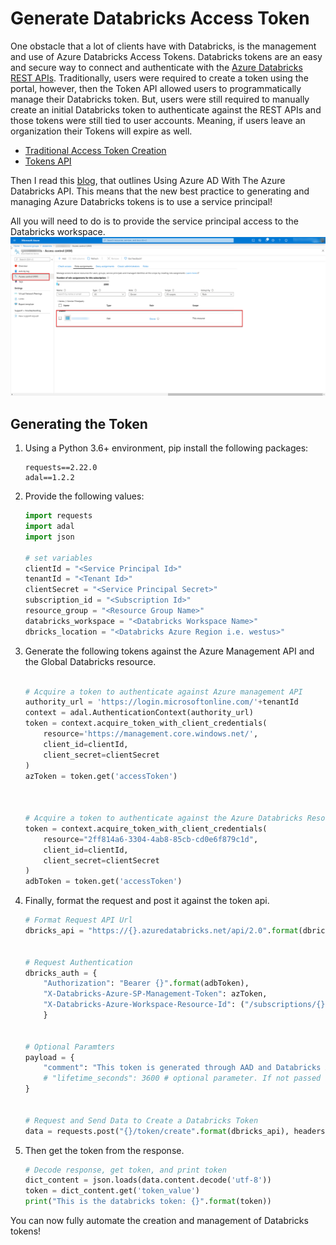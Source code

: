 # Generate Databricks Access Token

One obstacle that a lot of clients have with Databricks, is the management and use of Azure Databricks Access Tokens. Databricks tokens are an easy and secure way to connect and authenticate with the [Azure Databricks REST APIs](https://docs.databricks.com/dev-tools/api/latest/index.html). Traditionally, users were required to create a token using the portal, however, then the Token API allowed users to programmatically manage their Databricks token. But, users were still required to manually create an initial Databricks token to authenticate against the REST APIs and those tokens were still tied to user accounts. Meaning, if users leave an organization their Tokens will expire as well. 

- [Traditional Access Token Creation](https://docs.databricks.com/dev-tools/api/latest/authentication.html#generate-a-token)
- [Tokens API](https://docs.databricks.com/dev-tools/api/latest/tokens.html)

Then I read this [blog](https://cloudarchitected.com/2020/01/using-azure-ad-with-the-azure-databricks-api/), that outlines Using Azure AD With The Azure Databricks API. This means that the new best practice to generating and managing Azure Databricks tokens is to use a service principal!


All you will need to do is to provide the service principal access to the Databricks workspace.  
![](AccessControl.png)



## Generating the Token

1. Using a Python 3.6+ environment, pip install the following packages:
    ```
    requests==2.22.0
    adal==1.2.2
    ```

1. Provide the following values:
    ```python
    import requests
    import adal
    import json

    # set variables 
    clientId = "<Service Principal Id>"
    tenantId = "<Tenant Id>"
    clientSecret = "<Service Principal Secret>"
    subscription_id = "<Subscription Id>"
    resource_group = "<Resource Group Name>"
    databricks_workspace = "<Databricks Workspace Name>"
    dbricks_location = "<Databricks Azure Region i.e. westus>"
    ```

1. Generate the following tokens against the Azure Management API and the Global Databricks resource.  
    ```python

    # Acquire a token to authenticate against Azure management API
    authority_url = 'https://login.microsoftonline.com/'+tenantId
    context = adal.AuthenticationContext(authority_url)
    token = context.acquire_token_with_client_credentials(
        resource='https://management.core.windows.net/',
        client_id=clientId,
        client_secret=clientSecret
    )
    azToken = token.get('accessToken')



    # Acquire a token to authenticate against the Azure Databricks Resource
    token = context.acquire_token_with_client_credentials(
        resource="2ff814a6-3304-4ab8-85cb-cd0e6f879c1d",
        client_id=clientId,
        client_secret=clientSecret
    )
    adbToken = token.get('accessToken')
    ```

1. Finally, format the request and post it against the token api.  
    ```python
    # Format Request API Url
    dbricks_api = "https://{}.azuredatabricks.net/api/2.0".format(dbricks_location)


    # Request Authentication
    dbricks_auth = {
        "Authorization": "Bearer {}".format(adbToken),
        "X-Databricks-Azure-SP-Management-Token": azToken,
        "X-Databricks-Azure-Workspace-Resource-Id": ("/subscriptions/{}/resourceGroups/{}/providers/Microsoft.Databricks/workspaces/{}".format(subscription_id, resource_group, databricks_workspace) )
        }


    # Optional Paramters 
    payload = {
        "comment": "This token is generated through AAD and Databricks APIs", # optional parameter
        # "lifetime_seconds": 3600 # optional parameter. If not passed then it is indefinte
    }


    # Request and Send Data to Create a Databricks Token
    data = requests.post("{}/token/create".format(dbricks_api), headers= dbricks_auth, json=payload)
    ```

1. Then get the token from the response. 
    ```python
    # Decode response, get token, and print token
    dict_content = json.loads(data.content.decode('utf-8'))
    token = dict_content.get('token_value')
    print("This is the databricks token: {}".format(token))
    ```


You can now fully automate the creation and management of Databricks tokens!